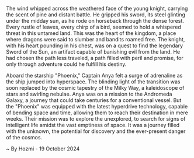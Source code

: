 
The wind whipped across the weathered face of the young knight, carrying the scent of pine and distant battle. He gripped his sword, its steel glinting under the midday sun, as he rode on horseback through the dense forest. Every rustle of leaves, every chirp of a bird, seemed to hold a whispered threat in this untamed land. This was the heart of the kingdom, a place where dragons were said to slumber and bandits roamed free. The knight, with his heart pounding in his chest, was on a quest to find the legendary Sword of the Sun, an artifact capable of banishing evil from the land. He had chosen the path less traveled, a path filled with peril and promise, for only through adventure could he fulfill his destiny.

Aboard the starship "Phoenix," Captain Anya felt a surge of adrenaline as the ship jumped into hyperspace. The blinding light of the transition was soon replaced by the cosmic tapestry of the Milky Way, a kaleidoscope of stars and swirling nebulae. Anya was on a mission to the Andromeda Galaxy, a journey that could take centuries for a conventional vessel. But the "Phoenix" was equipped with the latest hyperdrive technology, capable of bending space and time, allowing them to reach their destination in mere weeks. Their mission was to explore the unexplored, to search for signs of intelligent life amidst the vast emptiness of space. It was a journey filled with the unknown, the potential for discovery and the ever-present danger of the cosmos. 

~ By Hozmi - 19 October 2024

